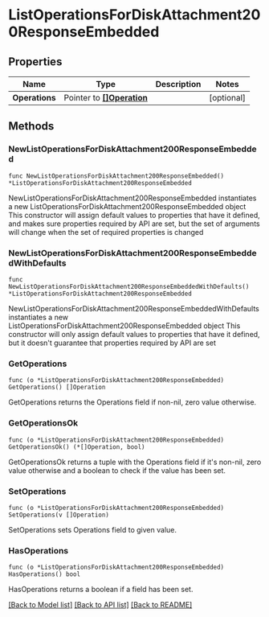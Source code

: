 # ListOperationsForDiskAttachment200ResponseEmbedded

## Properties

Name | Type | Description | Notes
------------ | ------------- | ------------- | -------------
**Operations** | Pointer to [**[]Operation**](Operation.md) |  | [optional] 

## Methods

### NewListOperationsForDiskAttachment200ResponseEmbedded

`func NewListOperationsForDiskAttachment200ResponseEmbedded() *ListOperationsForDiskAttachment200ResponseEmbedded`

NewListOperationsForDiskAttachment200ResponseEmbedded instantiates a new ListOperationsForDiskAttachment200ResponseEmbedded object
This constructor will assign default values to properties that have it defined,
and makes sure properties required by API are set, but the set of arguments
will change when the set of required properties is changed

### NewListOperationsForDiskAttachment200ResponseEmbeddedWithDefaults

`func NewListOperationsForDiskAttachment200ResponseEmbeddedWithDefaults() *ListOperationsForDiskAttachment200ResponseEmbedded`

NewListOperationsForDiskAttachment200ResponseEmbeddedWithDefaults instantiates a new ListOperationsForDiskAttachment200ResponseEmbedded object
This constructor will only assign default values to properties that have it defined,
but it doesn't guarantee that properties required by API are set

### GetOperations

`func (o *ListOperationsForDiskAttachment200ResponseEmbedded) GetOperations() []Operation`

GetOperations returns the Operations field if non-nil, zero value otherwise.

### GetOperationsOk

`func (o *ListOperationsForDiskAttachment200ResponseEmbedded) GetOperationsOk() (*[]Operation, bool)`

GetOperationsOk returns a tuple with the Operations field if it's non-nil, zero value otherwise
and a boolean to check if the value has been set.

### SetOperations

`func (o *ListOperationsForDiskAttachment200ResponseEmbedded) SetOperations(v []Operation)`

SetOperations sets Operations field to given value.

### HasOperations

`func (o *ListOperationsForDiskAttachment200ResponseEmbedded) HasOperations() bool`

HasOperations returns a boolean if a field has been set.


[[Back to Model list]](../README.md#documentation-for-models) [[Back to API list]](../README.md#documentation-for-api-endpoints) [[Back to README]](../README.md)


